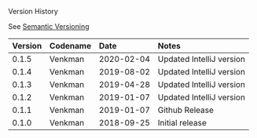 Version History

See [Semantic Versioning](http://semver.org/spec/v2.0.0.html)

|Version|Codename|Date      |Notes                   |
|:------|:-------|:---------|:-----------------------|
|0.1.5  |Venkman |2020-02-04|Updated IntelliJ version|
|0.1.4  |Venkman |2019-08-02|Updated IntelliJ version|
|0.1.3  |Venkman |2019-04-28|Updated IntelliJ version|
|0.1.2  |Venkman |2019-01-07|Updated IntelliJ version|
|0.1.1  |Venkman |2019-01-07|Github Release          |
|0.1.0  |Venkman |2018-09-25|Initial release         |
